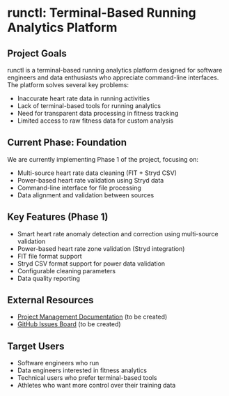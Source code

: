 # runctl: Terminal-Based Running Analytics Platform

## Project Goals
runctl is a terminal-based running analytics platform designed for software engineers and data enthusiasts who appreciate command-line interfaces. The platform solves several key problems:
- Inaccurate heart rate data in running activities
- Lack of terminal-based tools for running analytics
- Need for transparent data processing in fitness tracking
- Limited access to raw fitness data for custom analysis

## Current Phase: Foundation
We are currently implementing Phase 1 of the project, focusing on:
- Multi-source heart rate data cleaning (FIT + Stryd CSV)
- Power-based heart rate validation using Stryd data
- Command-line interface for file processing
- Data alignment and validation between sources

## Key Features (Phase 1)
- Smart heart rate anomaly detection and correction using multi-source validation
- Power-based heart rate zone validation (Stryd integration)
- FIT file format support
- Stryd CSV format support for power data validation
- Configurable cleaning parameters
- Data quality reporting

## External Resources
- [Project Management Documentation](https://www.notion.so/runctl) (to be created)
- [GitHub Issues Board](https://github.com/yourusername/runctl/issues) (to be created)

## Target Users
- Software engineers who run
- Data engineers interested in fitness analytics
- Technical users who prefer terminal-based tools
- Athletes who want more control over their training data 
